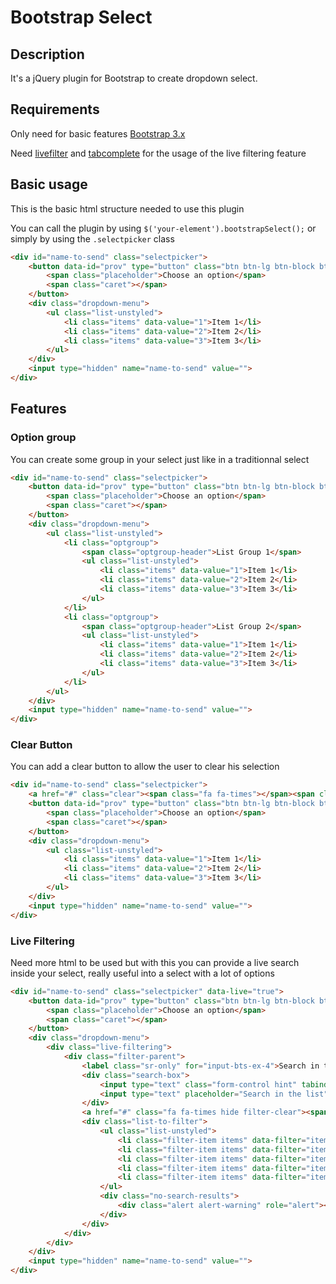 # Bootstrap Select
## Description
It's a jQuery plugin for Bootstrap to create dropdown select.

## Requirements
Only need for basic features [Bootstrap 3.x](http://getbootstrap.com/)

Need [livefilter](https://github.com/Xarksass/livefilter) and [tabcomplete](https://github.com/erming/tabcomplete) for the usage of the live filtering feature

## Basic usage
This is the basic html structure needed to use this plugin

You can call the plugin by using `$('your-element').bootstrapSelect();` or simply by using the `.selectpicker` class

```html
<div id="name-to-send" class="selectpicker">
    <button data-id="prov" type="button" class="btn btn-lg btn-block btn-default dropdown-toggle">
        <span class="placeholder">Choose an option</span>
        <span class="caret"></span>
    </button>
    <div class="dropdown-menu">
        <ul class="list-unstyled">
            <li class="items" data-value="1">Item 1</li>
            <li class="items" data-value="2">Item 2</li>
            <li class="items" data-value="3">Item 3</li>
        </ul>
    </div>
    <input type="hidden" name="name-to-send" value="">
</div>
```

## Features
### Option group
You can create some group in your select just like in a traditionnal select

```html
<div id="name-to-send" class="selectpicker">
    <button data-id="prov" type="button" class="btn btn-lg btn-block btn-default dropdown-toggle">
        <span class="placeholder">Choose an option</span>
        <span class="caret"></span>
    </button>
    <div class="dropdown-menu">
        <ul class="list-unstyled">
            <li class="optgroup">
                <span class="optgroup-header">List Group 1</span>
                <ul class="list-unstyled">
                    <li class="items" data-value="1">Item 1</li>
                    <li class="items" data-value="2">Item 2</li>
                    <li class="items" data-value="3">Item 3</li>
                </ul>
            </li>
            <li class="optgroup">
                <span class="optgroup-header">List Group 2</span>
                <ul class="list-unstyled">
                    <li class="items" data-value="1">Item 1</li>
                    <li class="items" data-value="2">Item 2</li>
                    <li class="items" data-value="3">Item 3</li>
                </ul>
            </li>
        </ul>
    </div>
    <input type="hidden" name="name-to-send" value="">
</div>
```

### Clear Button
You can add a clear button to allow the user to clear his selection

```html
<div id="name-to-send" class="selectpicker">
    <a href="#" class="clear"><span class="fa fa-times"></span><span class="sr-only">Cancel the selection</span></a>
    <button data-id="prov" type="button" class="btn btn-lg btn-block btn-default dropdown-toggle">
        <span class="placeholder">Choose an option</span>
        <span class="caret"></span>
    </button>
    <div class="dropdown-menu">
        <ul class="list-unstyled">
            <li class="items" data-value="1">Item 1</li>
            <li class="items" data-value="2">Item 2</li>
            <li class="items" data-value="3">Item 3</li>
        </ul>
    </div>
    <input type="hidden" name="name-to-send" value="">
</div>
```

### Live Filtering
Need more html to be used but with this you can provide a live search inside your select, really useful into a select with a lot of options

```html
<div id="name-to-send" class="selectpicker" data-live="true">
    <button data-id="prov" type="button" class="btn btn-lg btn-block btn-default dropdown-toggle">
        <span class="placeholder">Choose an option</span>
        <span class="caret"></span>
    </button>
    <div class="dropdown-menu">
        <div class="live-filtering">
            <div class="filter-parent">
                <label class="sr-only" for="input-bts-ex-4">Search in the list</label>
                <div class="search-box">
                    <input type="text" class="form-control hint" tabindex="-1" />
                    <input type="text" placeholder="Search in the list" id="input-bts-ex-4" class="form-control live-search" tabindex="1" />
                </div>
                <a href="#" class="fa fa-times hide filter-clear"><span class="sr-only">Clear filter</span></a>
                <div class="list-to-filter">
                    <ul class="list-unstyled">
                        <li class="filter-item items" data-filter="item 1" data-value="1">item 1</li>
                        <li class="filter-item items" data-filter="item 2" data-value="2">item 2</li>
                        <li class="filter-item items" data-filter="item 3" data-value="3">item 3</li>
                        <li class="filter-item items" data-filter="item 4" data-value="4">item 4</li>
                        <li class="filter-item items" data-filter="item 5" data-value="5">item 5</li>
                    </ul>
                    <div class="no-search-results">
                        <div class="alert alert-warning" role="alert"><i class="fa fa-warning margin-right-sm"></i>No entry for <strong>'<span></span>'</strong> was found.</div>
                    </div>
                </div>
            </div>
        </div>
    </div>
    <input type="hidden" name="name-to-send" value="">
</div>
```
